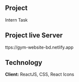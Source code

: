 ## Project 
Intern Task

## Project live Server
ttps://gym-website-bd.netlify.app

## Technology

**Client:** ReactJS, CSS, React Icons




